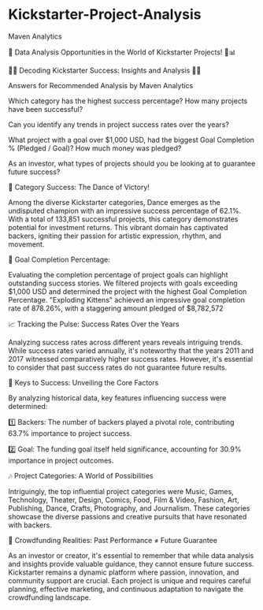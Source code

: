 # Kickstarter-Project-Analysis
Maven Analytics

📢 Data Analysis Opportunities in the World of Kickstarter Projects! 🚀📊

📢✨ Decoding Kickstarter Success: Insights and Analysis 🚀💡



Answers for Recommended Analysis by Maven Analytics

Which category has the highest success percentage? How many projects have been successful?

Can you identify any trends in project success rates over the years?

What project with a goal over $1,000 USD, had the biggest Goal Completion % (Pledged / Goal)? How much money was pledged?

As an investor, what types of projects should you be looking at to guarantee future success?



🎯 Category Success: The Dance of Victory!

Among the diverse Kickstarter categories, Dance emerges as the undisputed champion with an impressive success percentage of 62.1%. With a total of 133,851 successful projects, this category demonstrates potential for investment returns. This vibrant domain has captivated backers, igniting their passion for artistic expression, rhythm, and movement.



🎯 Goal Completion Percentage: 

Evaluating the completion percentage of project goals can highlight outstanding success stories. We filtered projects with goals exceeding $1,000 USD and determined the project with the highest Goal Completion Percentage. "Exploding Kittens" achieved an impressive goal completion rate of 878.26%, with a staggering amount pledged of $8,782,572



📈 Tracking the Pulse: Success Rates Over the Years

Analyzing success rates across different years reveals intriguing trends. While success rates varied annually, it's noteworthy that the years 2011 and 2017 witnessed comparatively higher success rates. However, it's essential to consider that past success rates do not guarantee future results.



💪 Keys to Success: Unveiling the Core Factors

By analyzing historical data, key features influencing success were determined:

1️⃣ Backers: The number of backers played a pivotal role, contributing 63.7% importance to project success.

2️⃣ Goal: The funding goal itself held significance, accounting for 30.9% importance in project outcomes.



🎶 Project Categories: A World of Possibilities

Intriguingly, the top influential project categories were Music, Games, Technology, Theater, Design, Comics, Food, Film & Video, Fashion, Art, Publishing, Dance, Crafts, Photography, and Journalism. These categories showcase the diverse passions and creative pursuits that have resonated with backers.



🤝 Crowdfunding Realities: Past Performance ≠ Future Guarantee

As an investor or creator, it's essential to remember that while data analysis and insights provide valuable guidance, they cannot ensure future success. Kickstarter remains a dynamic platform where passion, innovation, and community support are crucial. Each project is unique and requires careful planning, effective marketing, and continuous adaptation to navigate the crowdfunding landscape.

